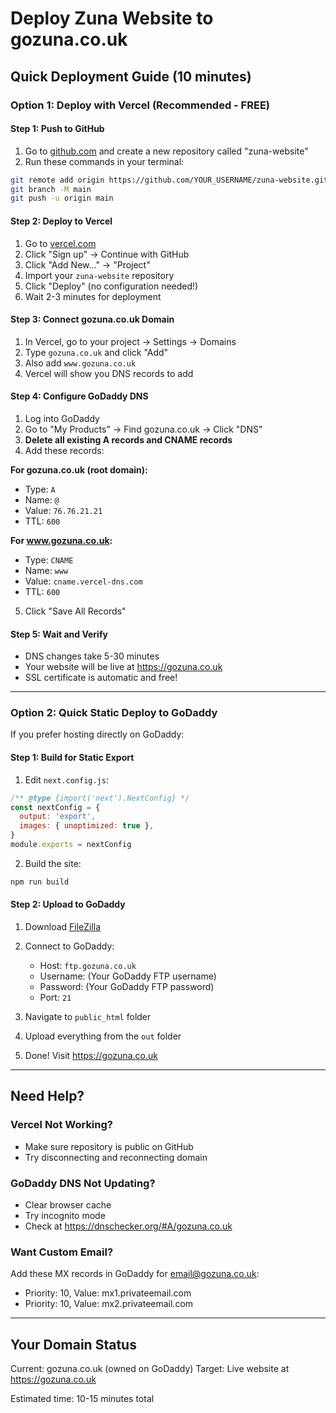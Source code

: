 # Deploy Zuna Website to gozuna.co.uk

## Quick Deployment Guide (10 minutes)

### Option 1: Deploy with Vercel (Recommended - FREE)

#### Step 1: Push to GitHub
1. Go to [github.com](https://github.com) and create a new repository called "zuna-website"
2. Run these commands in your terminal:
```bash
git remote add origin https://github.com/YOUR_USERNAME/zuna-website.git
git branch -M main
git push -u origin main
```

#### Step 2: Deploy to Vercel
1. Go to [vercel.com](https://vercel.com)
2. Click "Sign up" → Continue with GitHub
3. Click "Add New..." → "Project"
4. Import your `zuna-website` repository
5. Click "Deploy" (no configuration needed!)
6. Wait 2-3 minutes for deployment

#### Step 3: Connect gozuna.co.uk Domain
1. In Vercel, go to your project → Settings → Domains
2. Type `gozuna.co.uk` and click "Add"
3. Also add `www.gozuna.co.uk`
4. Vercel will show you DNS records to add

#### Step 4: Configure GoDaddy DNS
1. Log into GoDaddy
2. Go to "My Products" → Find gozuna.co.uk → Click "DNS"
3. **Delete all existing A records and CNAME records**
4. Add these records:

**For gozuna.co.uk (root domain):**
- Type: `A`
- Name: `@`
- Value: `76.76.21.21`
- TTL: `600`

**For www.gozuna.co.uk:**
- Type: `CNAME`
- Name: `www`
- Value: `cname.vercel-dns.com`
- TTL: `600`

5. Click "Save All Records"

#### Step 5: Wait and Verify
- DNS changes take 5-30 minutes
- Your website will be live at https://gozuna.co.uk
- SSL certificate is automatic and free!

---

### Option 2: Quick Static Deploy to GoDaddy

If you prefer hosting directly on GoDaddy:

#### Step 1: Build for Static Export
1. Edit `next.config.js`:
```javascript
/** @type {import('next').NextConfig} */
const nextConfig = {
  output: 'export',
  images: { unoptimized: true },
}
module.exports = nextConfig
```

2. Build the site:
```bash
npm run build
```

#### Step 2: Upload to GoDaddy
1. Download [FileZilla](https://filezilla-project.org/)
2. Connect to GoDaddy:
   - Host: `ftp.gozuna.co.uk`
   - Username: (Your GoDaddy FTP username)
   - Password: (Your GoDaddy FTP password)
   - Port: `21`

3. Navigate to `public_html` folder
4. Upload everything from the `out` folder
5. Done! Visit https://gozuna.co.uk

---

## Need Help?

### Vercel Not Working?
- Make sure repository is public on GitHub
- Try disconnecting and reconnecting domain

### GoDaddy DNS Not Updating?
- Clear browser cache
- Try incognito mode
- Check at https://dnschecker.org/#A/gozuna.co.uk

### Want Custom Email?
Add these MX records in GoDaddy for email@gozuna.co.uk:
- Priority: 10, Value: mx1.privateemail.com
- Priority: 10, Value: mx2.privateemail.com

---

## Your Domain Status
Current: gozuna.co.uk (owned on GoDaddy)
Target: Live website at https://gozuna.co.uk

Estimated time: 10-15 minutes total
